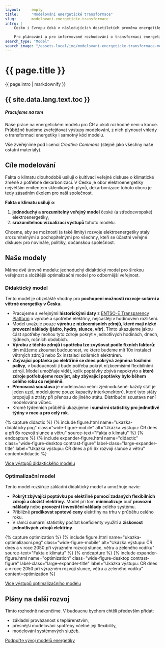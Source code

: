 ```yaml
---
layout:     empty
title:      "Modelování energetické transformace"
slug:       modelovani-energeticke-transformace
intro: |
    Česko i Evropu čeká v následujících desetiletích proměna energetiky směrem k menšímu využívání fosilních paliv a větší roli obnovitelných zdrojů elektřiny. A do této proměny budou nejspíše zasahovat i nové technologie (baterie, vodík, CCS, nebo třeba modulární jaderné reaktory).

    Pro plánování a pro informované rozhodování o transformaci energetiky potřebujeme chápat možnosti a limity jednotlivých zdrojů a technologií a také porozumět, jak budou zdroje a technologie fungovat dohromady, jak pokryjí spotřebu energie a za jakou cenu. Pro zodpovězení těchto a dalších otázek vytváříme otevřený, tedy veřejně dostupný model energetiky.
search_type: "Model"
search_image: "/assets-local/img/modelovani-energeticke-transformace-mob.png"
---
```


<div class="section"><div class="container">
    <h1>{{ page.title }}</h1>
    <div class="lead narrow-text">{{ page.intro | markdownify }}</div>
</div></div>

<div class="full-screen-cover" style="--path-desktop: url('/assets-local/img/modelovani-energeticke-transformace-des.png'); --path-mobile: url('{{ page.search_image }}');"></div>

<div class="section"><div class="container container-xl-fluid"><div class="row justify-content-center">
<div class="longread-xl-space-left"></div>
<div class="col-lg-4 longread-toc invisible">
    <div class="sticky-toc">
        <h2>{{ site.data.lang.text.toc }}</h2>
        <div id="TOC"></div>
    </div>
</div>
<div class="longread-xl-space-middle"></div>
<div class="col-lg-8 longread" markdown="1">

<div class="alert alert-info data-staleness" role="alert">
<h5 class="alert-heading"><i class="fas fa-lightbulb"></i> Pracujeme na tom</h5>
<p>Naše práce na energetickém modelu pro ČR a okolí rozhodně není u konce. Průběžně budeme zveřejňovat výstupy modelování, z nich plynoucí vhledy o transformaci energetiky i samotný kód modelu.</p>
<p>Vše zveřejníme pod licencí <i>Creative Commons</i> (stejně jako všechny naše ostatní materiály).</p>
</div>

## Cíle modelování

Fakta o klimatu dlouhodobě usilují o kultivaci veřejné diskuse o klimatické změně a potřebné dekarbonizaci. V Česku je obor elektroenergetiky největším emitentem skleníkových plynů, dekarbonizace tohoto oboru je tedy zásadním úkolem pro naši společnost.

**Fakta o klimatu usilují o**:
1. **jednoduchý a srozumitelný veřejný model** české (a středoevropské) elektroenergetiky,
2. **srozumitelnou vizualizaci výstupů** tohoto modelu.

Chceme, aby se možnosti (a také limity) rozvoje elektroenergetiky staly srozumitelnými a pochopitelnými pro všechny, kteří se účastní veřejné diskuse: pro novináře, politiky, občanskou společnost.

## Naše modely

Máme dvě úrovně modelu: jednoduchý didaktický model pro širokou veřejnost a složitější optimalizační model pro odbornější veřejnost.

### Didaktický model

Tento model je obzvláště vhodný pro **pochopení možností rozvoje solární a větrné energetiky v Česku**.

* Pracujeme s veřejnými **historickými daty** z [ENTSO-E Transparency Platform](https://transparency.entsoe.eu/) o výrobě a spotřebě elektřiny, nejčastěji v hodinovém rozlišení.
* Model uvažuje pouze **výrobu z nízkoemisních zdrojů, které mají nízké provozní náklady (jádro, hydro, slunce, vítr)**. Tímto ukazujeme jakou část spotřeby mohou tyto zdroje pokrýt v jednotlivých hodinách, dnech, týdnech, ročních obdobích.
* **Výrobu z těchto zdrojů i spotřebu lze zvyšovat podle fixních faktorů**: tím můžeme zkoumat budoucnost, ve které budeme mít 10x instalaci větrných zdrojů nebo 5x instalaci solárních elektráren.
* **Zbývající poptávka po elektřině se dnes pokrývá zejména fosilními palivy**, v budoucnosti ji bude potřeba pokrýt nízkoemisími flexibilními zdroji. Model umožňuje vidět, kolik poptávky zbývá nepokryto a **které zdroje potřebujeme rozvíjet, aby zbývající poptávky bylo během celého roku co nejméně**.
* **Přenosová soustava** je modelována velmi zjednodušeně: každý stát je jeden uzel, modelujeme pouze kapacity interkonektorů, které tyto státy propojují a ztráty při přenosu do jiného státu. Distribuční soustava není modelována vůbec.
* Kromě týdenních průběhů ukazujeme i **sumární statistiky pro jednotlivé týdny v roce a pro celý rok**.

{% capture didactic %}
{% include figure.html
    name="ukazka-didakticky.png"
    class="wide-figure-mobile"
    alt="Ukázka výstupu: ČR dnes a při 6x rozvoji slunce a větru"
    source-text="Fakta o klimatu"
%}
{% endcapture %}
{% include expander-figure.html
    name="didactic"
    class="wide-figure-desktop contrast-figure"
    label-class="large-expander-title"
    label="Ukázka výstupu: ČR dnes a při 6x rozvoji slunce a větru"
    content=didactic
%}

<a href="https://drive.google.com/drive/folders/1GR2ao0wMrTJgwO-64XQGmh8tqga1oO-r?usp=share_link" target="_blank" class="btn btn-secondary"><i class="fas fa-fw fa-chart-area"></i> Více výstupů didaktického modelu</a>

### Optimalizační model

Tento model rozšiřuje základní didaktický model a umožňuje navíc:
* **Pokrýt zbývající poptávku po elektřině pomocí zadaných flexibilních zdrojů a úložišť elektřiny.** Model při tom **minimalizuje** buď **provozní náklady** nebo **provozní i investiční náklady** celého systému.
* Přibližně **predikovat spotové ceny** elektřiny na trhu v průběhu celého roku.
* V rámci sumární statistiky počítat koeficienty využití a **ziskovost jednotlivých zdrojů elektřiny**.


{% capture optimization %}
{% include figure.html
    name="ukazka-optimalizacni.png"
    class="wide-figure-mobile"
    alt="Ukázka výstupu: ČR dnes a v roce 2050 při výrazném rozvoji slunce, větru a zeleného vodíku"
    source-text="Fakta o klimatu"
%}
{% endcapture %}
{% include expander-figure.html
    name="optimization"
    class="wide-figure-desktop contrast-figure"
    label-class="large-expander-title"
    label="Ukázka výstupu: ČR dnes a v roce 2050 při výrazném rozvoji slunce, větru a zeleného vodíku"
    content=optimization
%}

<a href="https://drive.google.com/drive/folders/1d2QWrEN1BZgYOmoMPGF77UfAzFbFWkMe?usp=share_link" target="_blank" class="btn btn-secondary"><i class="fas fa-fw fa-chart-area"></i> Více výstupů optimalizačního modelu</a>

## Plány na další rozvoj

Tímto rozhodně nekončíme. V budoucnu bychom chtěli především přidat:
* základní provázanost s teplárenstvím,
* přesnější modelování spotřeby včetně její flexibility,
* modelování systémových služeb.

<a href="{{ site.fundraising }}" target="_blank" class="btn btn-primary"><i class="d-md-none d-lg-inline fas fa-fw fa-heart"></i> Podpořte vývoj modelů energetiky</a>

</div>
<div class="longread-xl-space-right"></div>
</div></div></div>
